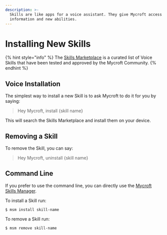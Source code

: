 ```yaml
---
description: >-
  Skills are like apps for a voice assistant. They give Mycroft access to new
  information and new abilities.
---
```


# Installing New Skills

{% hint style="info" %}
The [Skills Marketplace](https://market.mycroft.ai/skills) is a curated list of Voice Skills that have been tested and approved by the Mycroft Community.
{% endhint %}

## Voice Installation

The simplest way to install a new Skill is to ask Mycroft to do it for you by saying:

> Hey Mycroft, install {skill name}

This will search the Skills Marketplace and install them on your device.

## Removing a Skill

To remove the Skill, you can say:

> Hey Mycroft, uninstall {skill name}

## Command Line

If you prefer to use the command line, you can directly use the [Mycroft Skills Manager](../mycroft-technologies/mycroft-core/msm.md).

To install a Skill run:

```text
$ msm install skill-name
```

To remove a Skill run:

```text
$ msm remove skill-name
```



